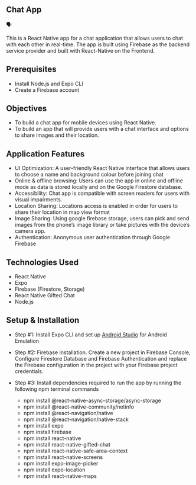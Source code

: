## Chat App 

🗣

This is a React Native app for a chat application that allows users to chat with each other in real-time. The app is built using Firebase as the backend service provider and built 
with React-Native on the Frontend.

## Prerequisites

- Install Node.js and Expo CLI
- Create a Firebase account

## Objectives 

- To build a chat app for mobile devices using React Native. 
- To build an app that will provide users with a chat interface and options to share images and their location.

## Application Features

- UI Optimization: A user-friendly React Native interface that allows users to choose a name and background colour before joining chat
- Online & offline browsing: Users can use the app in online and offline mode as data is stored locally and on the Google Firestore database.
- Accessibility: Chat app is compatible with screen readers for users with visual impairments.
- Location Sharing: Locations access is enabled in order for users to share their location in map view format
- Image Sharing: Using google firebase storage, users can pick and send images from the phone’s image library or take pictures with the device’s camera app.
- Authentication: Anonymous user authentication through Google Firebase

## Technologies Used

- React Native
- Expo
- Firebase (Firestore, Storage)
- React Native Gifted Chat
- Node.js

## Setup & Installation

- Step #1: Install Expo CLI and set up [Android Studio](https://developer.android.com/studio?gclid=EAIaIQobChMIzLjbzvmAggMVxDetBh1wwg-REAAYASAAEgI2GfD_BwE&gclsrc=aw.ds) for Android Emulation

- Step #2: Firebase installation. Create a new project in Firebase Console, Configure Firestore Database and Firebase Authentication and replace the Firebase configuration in the project with your Firebase project credentials.

- Step #3: Install dependencies required to run the app by running the following npm terminal commands
  - npm install @react-native-async-storage/async-storage
  - npm install @react-native-community/netinfo
  - npm install @react-navigation/native
  - npm install @react-navigation/native-stack
  - npm install expo
  - npm install firebase
  - npm install react-native
  - npm install react-native-gifted-chat
  - npm install react-native-safe-area-context
  - npm install react-native-screens  
  - npm install expo-image-picker
  - npm install expo-location
  - npm install react-native-maps


